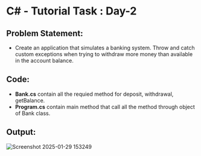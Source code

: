 # C# - Tutorial Task : Day-2
## Problem Statement: 
- Create an application that simulates a banking system. Throw and catch custom exceptions when trying to withdraw more money than available in the account balance.

## Code: 
- **Bank.cs** contain all the requied method for deposit, withdrawal, getBalance.
- **Program.cs** contain main method that call all the method through object of Bank class.

## Output: 
![Screenshot 2025-01-29 153249](https://github.com/user-attachments/assets/1bc8cbec-e679-4ae4-a20e-1b95789e397e)

